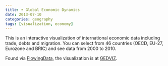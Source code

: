```yaml
---
title: ➠ Global Economic Dynamics
date: 2013-07-10
categories: geography
tags: [visualization, economy]
---
```


This is an interactive visualization of international economic data including trade, debts and migration.  You can select from 46 countries (OECD, EU-27, Eurozone and BRIC) and see data from 2000 to 2010.

Found via [FlowingData](http://flowingdata.com/2013/07/09/global-migration-and-debt/), the visualization is at [GEDVIZ](http://viz.ged-project.de/).
